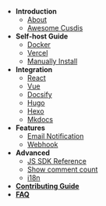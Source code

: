 - **Introduction**
  - [About](/)
  - [Awesome Cusdis](awesome.md)
- **Self-host Guide**
  - [Docker](/self-host/docker.md)
  - [Vercel](/self-host/vercel.md)
  - [Manually Install](/self-host/manual.md)
- **Integration**
  - [React](https://github.com/Cusdis/sdk/tree/master/packages/react-cusdis)
  - [Vue](https://github.com/Cusdis/sdk/tree/master/packages/react-cusdis)
  - [Docsify](/integration/docsify.md)
  - [Hugo](/integration/hugo.md)
  - [Hexo](https://blog.cusdis.com/integate-cusdis-in-hexo)
  - [Mkdocs](/integration/mkdocs.md)
- **Features**
  - [Email Notification](/features/notification.md)
  - [Webhook](/advanced/webhook.md)
- **Advanced**
  - [JS SDK Reference](/advanced/sdk.md)
  - [Show comment count](/advanced/show-comment-count.md)
  - [i18n](/advanced/i18n.md)
- [**Contributing Guide**](/contributing.md)
- [**FAQ**](/faq.md)

